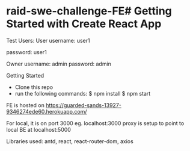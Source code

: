 # raid-swe-challenge-FE# Getting Started with Create React App

Test Users:
User
username: user1

password: user1

Owner
username: admin
password: admin

Getting Started
- Clone this repo
- run the following commands:
$ npm install
$ npm start 

FE is hosted on https://guarded-sands-13927-9346274ede60.herokuapp.com/

For local, it is on port 3000 eg. localhost:3000
proxy is setup to point to local BE at localhost:5000

Libraries used:
antd, react, react-router-dom, axios
